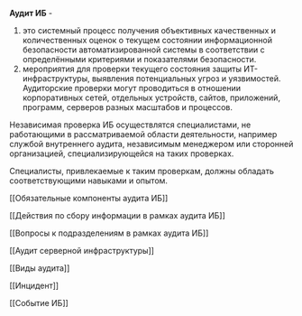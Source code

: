 **Аудит ИБ** -
1. это системный процесс получения объективных качественных и количественных оценок о текущем состоянии информационной безопасности автоматизированной системы в соответствии с определёнными критериями и показателями безопасности.
2. мероприятия для проверки текущего состояния защиты ИТ-инфраструктуры, выявления потенциальных угроз и уязвимостей. Аудиторские проверки могут проводиться в отношении корпоративных сетей, отдельных устройств, сайтов, приложений, программ, серверов разных масштабов и процессов.


Независимая проверка ИБ осуществлятся специалистами, не работающими в рассматриваемой области деятельности, например службой внутреннего аудита, независимым менеджером или сторонней организацией, специализирующейся на таких проверках.

Специалисты, привлекаемые к таким проверкам, должны обладать соответствующими навыками и опытом.

[[Обязательные компоненты аудита ИБ]]

[[Действия по сбору информации в рамках аудита ИБ]]

[[Вопросы к подразделениям в рамках аудита ИБ]]

[[Аудит серверной инфраструктуры]]

[[Виды аудита]]

[[Инцидент]]

[[Событие ИБ]]

